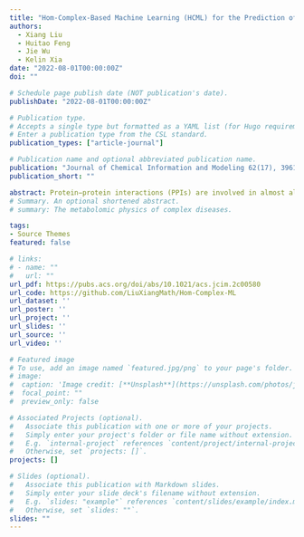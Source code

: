 ```yaml
---
title: "Hom-Complex-Based Machine Learning (HCML) for the Prediction of Protein–Protein Binding Affinity Changes upon Mutation"
authors: 
  - Xiang Liu
  - Huitao Feng
  - Jie Wu
  - Kelin Xia
date: "2022-08-01T00:00:00Z"
doi: ""

# Schedule page publish date (NOT publication's date).
publishDate: "2022-08-01T00:00:00Z"

# Publication type.
# Accepts a single type but formatted as a YAML list (for Hugo requirements).
# Enter a publication type from the CSL standard.
publication_types: ["article-journal"]

# Publication name and optional abbreviated publication name.
publication: "Journal of Chemical Information and Modeling 62(17), 3961-3969"
publication_short: ""

abstract: Protein−protein interactions (PPIs) are involved in almost all biological processes in the cell. Understanding protein−protein interactions holds the key for the understanding of biological functions, diseases and the development of therapeutics. Recently, artificial intelligence (AI) models have demonstrated great power in PPIs. However, a key issue for all AI-based PPI models is efficient molecular representations and featurization. Here, we propose Hom-complex-based PPI representation, and Hom-complex-based machine learning models for the prediction of PPI binding affinity changes upon mutation, for the first time. In our model, various Hom complexes Hom(G1, G) can be generated for the graph representation G of protein−protein complex by using different graphs G1, which reveal G1-related inner connections within the graph representation G of protein−protein complex. Further, for a specific graph G1, a series of nested Hom complexes are generated to give a multiscale characterization of the PPIs. Its persistent homology and persistent Euler characteristic are used as molecular descriptors and further combined with the machine learning model, in particular, gradient boosting tree (GBT). We systematically test our model on the two most-commonly used data sets, that is, SKEMPI and AB-Bind. It has been found that our model outperforms all the existing models as far as we know, which demonstrates the great potential of our model for the analysis of PPIs. Our model can be used for the analysis and design of efficient antibodies for SARS-CoV-2.
# Summary. An optional shortened abstract.
# summary: The metabolomic physics of complex diseases.

tags:
- Source Themes
featured: false

# links:
# - name: ""
#   url: ""
url_pdf: https://pubs.acs.org/doi/abs/10.1021/acs.jcim.2c00580
url_code: https://github.com/LiuXiangMath/Hom-Complex-ML
url_dataset: ''
url_poster: ''
url_project: ''
url_slides: ''
url_source: ''
url_video: ''

# Featured image
# To use, add an image named `featured.jpg/png` to your page's folder. 
# image:
#  caption: 'Image credit: [**Unsplash**](https://unsplash.com/photos/jdD8gXaTZsc)'
#  focal_point: ""
#  preview_only: false

# Associated Projects (optional).
#   Associate this publication with one or more of your projects.
#   Simply enter your project's folder or file name without extension.
#   E.g. `internal-project` references `content/project/internal-project/index.md`.
#   Otherwise, set `projects: []`.
projects: []

# Slides (optional).
#   Associate this publication with Markdown slides.
#   Simply enter your slide deck's filename without extension.
#   E.g. `slides: "example"` references `content/slides/example/index.md`.
#   Otherwise, set `slides: ""`.
slides: ""
---
```

